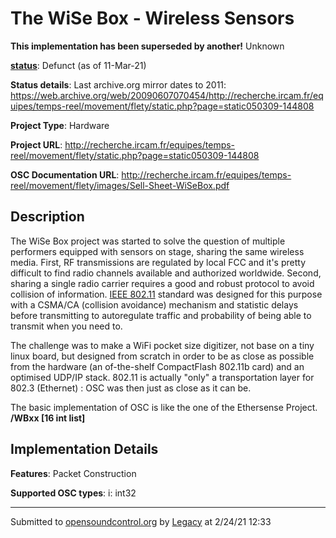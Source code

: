 # The WiSe Box - Wireless Sensors

**This implementation has been superseded by another!**
Unknown

**[status](https://ccrma.stanford.edu/~matt/OSC/implementation-status.html)**: Defunct (as of 11-Mar-21)

**Status details**: 
Last archive.org mirror dates to 2011: https://web.archive.org/web/20090607070454/http://recherche.ircam.fr/equipes/temps-reel/movement/flety/static.php?page=static050309-144808

**Project Type**: Hardware

**Project URL**: <http://recherche.ircam.fr/equipes/temps-reel/movement/flety/static.php?page=static050309-144808>

**OSC Documentation URL**: <http://recherche.ircam.fr/equipes/temps-reel/movement/flety/images/Sell-Sheet-WiSeBox.pdf>

## Description

The WiSe Box project was started to solve the question of multiple performers equipped with sensors on stage, sharing the same wireless media. First, RF transmissions are regulated by local FCC and it's pretty difficult to find radio channels available and authorized worldwide. Second, sharing a single radio carrier requires a good and robust protocol to avoid collision of information. [IEEE 802.11](http://grouper.ieee.org/groups/802/11) standard was designed for this purpose with a CSMA/CA (collision avoidance) mechanism and statistic delays before transmitting to autoregulate traffic and probability of being able to transmit when you need to. <p> The challenge was to make a WiFi pocket size digitizer, not base on a tiny linux board, but designed from scratch in order to be as close as possible from the hardware (an of-the-shelf CompactFlash 802.11b card) and an optimised UDP/IP stack. 802.11 is actually "only" a transportation layer for 802.3 (Ethernet) : OSC was then just as close as it can be. <p> The basic implementation of OSC is like the one of the Ethersense Project. **/WBxx [16 int list]**

## Implementation Details

**Features**: Packet Construction

**Supported OSC types**: i: int32

---
Submitted to [opensoundcontrol.org](https://opensoundcontrol.org) by [Legacy](https://web.archive.org) at 2/24/21 12:33
